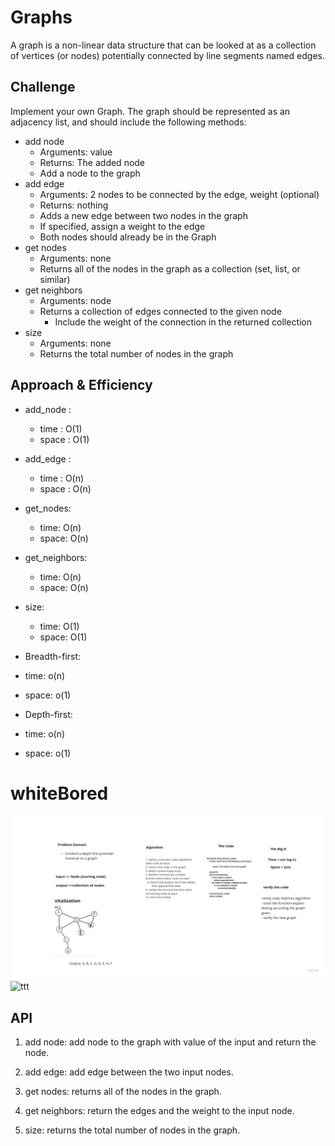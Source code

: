 # Graphs

A graph is a non-linear data structure that can be looked at as a collection of vertices (or nodes) potentially connected by line segments named edges.

## Challenge

Implement your own Graph. The graph should be represented as an adjacency list, and should include the following methods:

* add node
    * Arguments: value
    * Returns: The added node
    * Add a node to the graph
* add edge
    * Arguments: 2 nodes to be connected by the edge, weight (optional)
    * Returns: nothing
    * Adds a new edge between two nodes in the graph
    * If specified, assign a weight to the edge
    * Both nodes should already be in the Graph
* get nodes
    * Arguments: none
    * Returns all of the nodes in the graph as a collection (set, list, or similar)
* get neighbors
    * Arguments: node
    * Returns a collection of edges connected to the given node
        * Include the weight of the connection in the returned collection
* size
    * Arguments: none
    * Returns the total number of nodes in the graph


## Approach & Efficiency

* add_node :
    * time : O(1)
    * space : O(1)

* add_edge :
    * time : O(n)
    * space : O(n)

* get_nodes:
    * time: O(n)
    * space: O(n)

* get_neighbors:
    * time: O(n)
    * space: O(n)

* size:
    * time: O(1)
    * space: O(1)

* Breadth-first:
 * time: o(n)
 * space: o(1)


* Depth-first:
 * time: o(n)
 * space: o(1)

# whiteBored 

![depthFirst](depthFirst.jpeg)
![ttt](https://i.ibb.co/kc205rZ/Breadth-first.jpg)

## API
1. add node: add node to the graph with value of the input and return the node.

2. add edge: add edge between the two input nodes.

3. get nodes: returns all of the nodes in the graph.

4. get neighbors: return the edges and the weight to the input node.

5. size: returns the total number of nodes in the graph.

